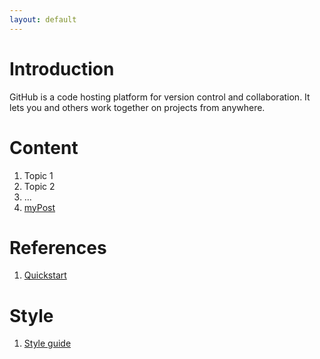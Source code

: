 ```yaml
---
layout: default
---
```


# Introduction

GitHub is a code hosting platform for version control and collaboration. It lets you and others work together on projects from anywhere.

# Content

1. Topic 1
2. Topic 2
3.  ...
4. [myPost](/_posts/borrar.md)

# References

1. [Quickstart](https://docs.github.com/es/pages/quickstart)

# Style

1. [Style guide](/markdown_files/style.md)
